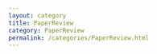 ```yaml
---
layout: category
title: PaperReview
category: PaperReview
permalink: /categories/PaperReview.html
---
```

